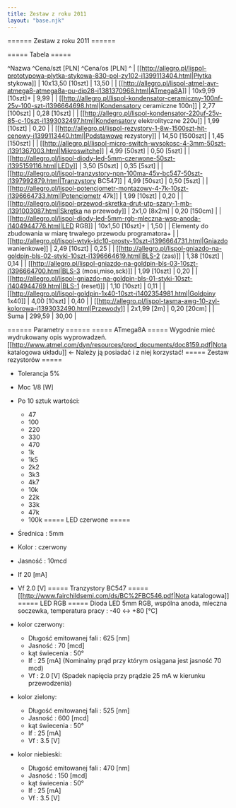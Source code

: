 ```yaml
---
title: Zestaw z roku 2011
layout: "base.njk"
---
```


====== Zestaw z roku 2011 ======

===== Tabela =====

^Nazwa ^Cena/szt [PLN] ^Cena/os [PLN] ^
| [[http://allegro.pl/lispol-prototypowa-plytka-stykowa-830-pol-zy102-i1399113404.html|Płytka stykowa]] | 10x13,50 [10szt] | 13,50 |
| [[http://allegro.pl/lispol-atmel-avr-atmega8-atmega8a-pu-dip28-i1381370968.html|ATmega8A]] | 10x9,99 [10szt]+ | 9,99 |
| [[http://allegro.pl/lispol-kondensator-ceramiczny-100nf-25v-100-szt-i1396664698.html|Kondensatory ceramiczne 100n]] | 2,77 [100szt] | 0,28 [10szt] |
| [[http://allegro.pl/lispol-kondensator-220uf-25v-85-c-10szt-i1393032497.html|Kondensatory elektrolityczne 220u]] | 1,99 [10szt] | 0,20 |
| [[http://allegro.pl/lispol-rezystory-1-8w-1500szt-hit-cenowy-i1399113440.html|Podstawowe rezystory]] | 14,50 [1500szt] | 1,45 [150szt] |
| [[http://allegro.pl/lispol-micro-switch-wysokosc-4-3mm-50szt-i1391367003.html|Mikroswitche]] | 4,99 [50szt] | 0,50 [5szt] |
| [[http://allegro.pl/lispol-diody-led-5mm-czerwone-50szt-i1395159116.html|LEDy]] | 3,50 [50szt] | 0,35 [5szt] |
| [[http://allegro.pl/lispol-tranzystory-npn-100ma-45v-bc547-50szt-i1397992879.html|Tranzystory BC547]] | 4,99 [50szt] | 0,50 [5szt] |
| [[http://allegro.pl/lispol-potencjometr-montazowy-4-7k-10szt-i1396664733.html|Potencjometr 47k]] | 1,99 [10szt] | 0,20 |
| [[http://allegro.pl/lispol-przewod-skretka-drut-utp-szary-1-mb-i1391003087.html|Skrętka na przewody]] | 2x1,0 [8x2m] | 0,20 [150cm] |
| [[http://allegro.pl/lispol-diody-led-5mm-rgb-mleczna-wsp-anoda-i1404944776.html|LED RGB]] | 10x1,50 [10szt]+ | 1,50 |
| Elementy do zbudowania w miarę trwałego przewodu programatora+ |
| [[http://allegro.pl/lispol-wtyk-idc10-prosty-10szt-i1396664731.html|Gniazdo wanienkowe]] | 2,49 [10szt] | 0,25 |
| [[http://allegro.pl/lispol-gniazdo-na-goldpin-bls-02-styki-10szt-i1396664619.html|BLS-2 (zas)]] | 1,38 [10szt] | 0,14 |
| [[http://allegro.pl/lispol-gniazdo-na-goldpin-bls-03-10szt-i1396664700.html|BLS-3 (mosi,miso,sck)]] | 1,99 [10szt] | 0,20 |
| [[http://allegro.pl/lispol-gniazdo-na-goldpin-bls-01-styki-10szt-i1404944769.html|BLS-1 (reset)]] | 1,10 [10szt] | 0,11 |
| [[http://allegro.pl/lispol-goldpin-1x40-10szt-i1402354981.html|Goldpiny 1x40]] | 4,00 [10szt] | 0,40 |
| [[http://allegro.pl/lispol-tasma-awg-10-zyl-kolorowa-i1393032490.html|Przewody]] | 2x1,99 [2m] | 0,20 [20cm] |
| Suma | 299,59 | 30,00 |

====== Parametry ======
===== ATmega8A =====
Wygodnie mieć wydrukowany opis wyprowadzeń.
[[http://www.atmel.com/dyn/resources/prod_documents/doc8159.pdf|Nota katalogowa układu]] <- Należy ją posiadać i z niej korzystać! 
===== Zestaw rezystorów =====
  - Tolerancja 5%
  - Moc 1/8 [W]
  - Po 10 sztuk wartości: 
    * 47
    * 100
    * 220
    * 330
    * 470
    * 1k
    * 1k5
    * 2k2
    * 3k3
    * 4k7
    * 10k
    * 22k
    * 33k
    * 47k
    * 100k
===== LED czerwone =====
  - Średnica : 5mm
  - Kolor : czerwony
  - Jasność : 10mcd
  - If 20 [mA]
  - Vf 2.0 [V]
===== Tranzystory BC547 =====
[[http://www.fairchildsemi.com/ds/BC%2FBC546.pdf|Nota katalogowa]]
===== LED RGB =====
Dioda LED 5mm RGB, wspólna anoda, mleczna soczewka, temperatura pracy : -40 <-> +80 [°C]

  - kolor czerwony:
    * Długość emitowanej fali : 625 [nm]
    * Jasność : 70 [mcd]
    * kąt świecenia : 50°
    * If : 25 [mA] (Nominalny prąd przy którym osiągana jest jasność 70 mcd)
    * Vf : 2.0 [V] (Spadek napięcia przy prądzie 25 mA w kierunku przewodzenia)

  - kolor zielony:
    * Długość emitowanej fali : 525 [nm]
    * Jasność : 600 [mcd]
    * kąt świecenia : 50°
    * If : 25 [mA]
    * Vf : 3.5 [V]

  - kolor niebieski:
    * Długość emitowanej fali : 470 [nm]
    * Jasność : 150 [mcd]
    * kąt świecenia : 50°
    * If : 25 [mA]
    * Vf : 3.5 [V]